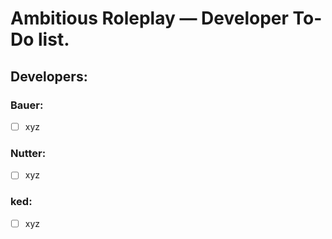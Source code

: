 # Ambitious Roleplay — Developer To-Do list.

## Developers:

### Bauer:
- [  ] xyz

### Nutter:
- [  ] xyz

### ked:
- [  ] xyz